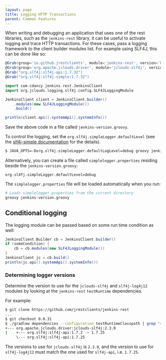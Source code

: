 ```yaml
---
layout: page
title: Logging HTTP Transactions
parent: Common Features
---
```


When writing and debugging an application that uses one of the rest libraries,
such as the `jenkins-rest` library,
it can be useful to activate logging and trace HTTP transactions.
For these cases, pass a logging framework to the client builder modules list.
For example using SLF4J, this can be done like so:

```groovy
@Grab(group='io.github.jrestclients', module='jenkins-rest', version='0.0.31')
@Grab(group='org.apache.jclouds.driver', module='jclouds-slf4j', version='2.3.0')
@Grab("org.slf4j:slf4j-api:1.7.32")
@Grab("org.slf4j:slf4j-simple:1.7.32")

import com.cdancy.jenkins.rest.JenkinsClient
import org.jclouds.logging.slf4j.config.SLF4JLoggingModule

JenkinsClient client = JenkinsClient.builder()
    .modules(new SLF4JLoggingModule())
    .build()

println(client.api().systemApi().systemInfo())
```

Save the above code in a file called `jenkins-version.groovy`.

To control the logging, set the `org.slf4j.simpleLogger.defaultLevel`
(see the [slf4j-simple documentation](http://www.slf4j.org/api/org/slf4j/impl/SimpleLogger.html) for the details).

```bash
$ JAVA_OPTS=-Dorg.slf4j.simpleLogger.defaultLogLevel=debug groovy jenkins-version.groovy
```

Alternatively, you can create a file called `simplelogger.properties` residing beside the `jenkins-version.groovy`:

```properties
org.sl4fj.simpleLogger.defaultLevel=debug
```

The `simplelogger.properties` file will be loaded automatically when you run:

```bash
# Loads simplelogger.properties from the current directory
groovy jenkins-version.groovy
```

## Conditional logging

The logging module can be passed based on some run time condition as well:

```groovy
JenkinsClient.Builder cb = JenkinsClient.builder()
if (someCondition) {
    cb = cb.modules(new SLF4JLoggingModule())
}
JenkinsClient jc = cb.build()
println(jc.api().systemApi().systemInfo())
```

### Determining logger versions

Determine the version to use for the `jclouds-slf4j` and `slf4j-log4j12` modules by looking at the `jenkins-rest` `testRuntime` dependencies.

For example:

```bash
$ git clone https://github.com/jrestclients/jenkins-rest
...
$ git checkout 0.0.31
$ ./gradlew dependencies --configuration testRuntimeClasspath | grep "slf4j"
+--- org.apache.jclouds.driver:jclouds-slf4j:2.3.0
|    +--- org.slf4j:slf4j-api:1.7.2 -> 1.7.25
     \--- org.slf4j:slf4j-api:1.7.25

```

The versions to use for `jclouds-slf4j` is `2.3.0`,
and the version to use for `slf4j-log4j12` must match the one used for `slf4j-api`, i.e. `1.7.25`.


